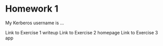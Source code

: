 # Homework 1

My Kerberos username is ...

Link to Exercise 1 writeup
Link to Exercise 2 homepage
Link to Exercise 3 app
